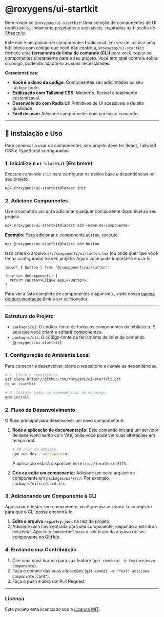 # @roxygens/ui-startkit

Bem-vindo ao `@roxygens/ui-startkit`! Uma coleção de componentes de UI reutilizáveis, lindamente projetados e acessíveis, inspirados na filosofia do [Shadcn/ui](https://ui.shadcn.com/).

Este não é um pacote de componentes tradicional. Em vez de instalar uma biblioteca com código que você não controla, `@roxygens/ui-startkit` fornece uma **ferramenta de linha de comando (CLI)** para você copiar os componentes diretamente para o seu projeto. Você tem total controle sobre o código, podendo adaptá-lo às suas necessidades.

**Características:**
-   **Você é o dono do código:** Componentes são adicionados ao seu código-fonte.
-   **Estilização com Tailwind CSS:** Moderno, flexível e totalmente customizável.
-   **Desenvolvido com Radix UI:** Primitivos de UI acessíveis e de alta qualidade.
-   **Fácil de usar:** Adicione componentes com um único comando.

---

## 🚀 Instalação e Uso

Para começar a usar os componentes, seu projeto deve ter React, Tailwind CSS e TypeScript configurados.

### 1. Inicialize o `ui-startkit` (Em breve)

Execute comando `init` para configurar os estilos base e dependências no seu projeto.

```bash
npx @roxygens/ui-startkit@latest init
```

### 2. Adicione Componentes

Use o comando `add` para adicionar qualquer componente disponível ao seu projeto.

```bash
npx @roxygens/ui-startkit@latest add <nome-do-componente>
```

**Exemplo:**
Para adicionar o componente `Button`, execute:

```bash
npx @roxygens/ui-startkit@latest add button
```

Isso criará o arquivo `src/components/ui/button.tsx` (ou onde quer que você tenha configurado) no seu projeto. Agora você pode importá-lo e usá-lo:

```tsx
import { Button } from '@/components/ui/button';

function MyComponent() {
  return <Button>Clique aqui</Button>;
}
```

Para ver a lista completa de componentes disponíveis, visite nossa [página de documentação](#) (link a ser adicionado).

---

### Estrutura do Projeto

-   `packages/ui`: O código-fonte de todos os componentes da biblioteca. É aqui que você criará e editará componentes.
-   `packages/cli`: O código-fonte da ferramenta de linha de comando (`@roxygens/ui-startkit`).

### 1. Configuração do Ambiente Local

Para começar a desenvolver, clone o repositório e instale as dependências.

```bash
# 1. Clone o repositório
git clone https://github.com/roxygens/ui-startkit.git
cd ui-startkit

# 2. Instale todas as dependências do monorepo
npm install
```

### 2. Fluxo de Desenvolvimento

O fluxo principal para desenvolver um novo componente é:

1.  **Rode a aplicação de documentação:**
    Este comando iniciará um servidor de desenvolvimento com Vite, onde você pode ver suas alterações em tempo real.

    ```bash
    # Na raiz do projeto
    npm run dev --workspace=ui
    ```
    A aplicação estará disponível em `http://localhost:5173`.

2.  **Crie ou edite um componente:**
    Adicione um novo arquivo de componente em `packages/ui/src/`. Por exemplo, `packages/ui/src/card.tsx`.



### 3. Adicionando um Componente à CLI

Após criar e testar seu componente, você precisa adicioná-lo ao registro para que a CLI possa encontrá-lo.

1.  **Edite o arquivo `registry.json`** na raiz do projeto.
2.  Adicione uma nova entrada para seu componente, seguindo a estrutura existente. Aponte o `contentUrl` para o link bruto do arquivo do seu componente no GitHub.

### 4. Enviando sua Contribuição

1.  Crie uma nova branch para sua feature (`git checkout -b feature/novo-componente`).
2.  Faça o commit das suas alterações (`git commit -m "feat: adiciona componente Card"`).
3.  Faça o push e abra um Pull Request.


---

### Licença

Este projeto está licenciado sob a [Licença MIT](LICENSE).